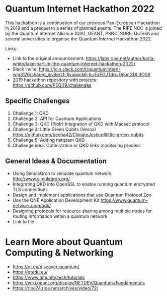 # Quantum Internet Hackathon 2022
This hackathon is a continuation of our previous Pan-European Hackathon in 2019 and a prequel to a series of planned events. The RIPE NCC is joined by the Quantum Internet Alliance (QIA), GÉANT, PSNC, SURF, QuTech and several universities to organise the Quantum Internet Hackathon 2022. 

Links:
* Link to the original announcement: https://labs.ripe.net/author/karla-white/take-part-in-the-quantum-internet-hackathon-2022/
* Slack invite: https://join.slack.com/t/quantumintern-wig3176/shared_invite/zt-1jvupxck6-b~EvFGJTdq~Oj5mGDL3O0A 
* 2019 hackathon repository with projects: https://github.com/PEQI19/challenges 

## Specific Challenges 

1. Challenge 1: QKD
2. Challenge 2: API for Quantum Applications
3. Challenge 3: QKD (Piotr) Integration of QKD with Macsec protocol
4. Challenge 4: Little Green Qubits (Vesna) https://github.com/becha42/ClimateJustice#little-green-qubits 
5. Challenge 5: Adding netqasm QKD 
6. Challenge idea: Optimization or QKD links monitoring process

## General Ideas & Documentation 

* Using SimulaQron to simulate quantum network http://www.simulaqron.org/ 
* Integrating QKD into OpenSSL to enable running quantum encrypted TLS connections
* Design and implement applications that use Quantum Protocol Zoo
* Use the QNE Application Development Kit https://www.quantum-network.com/adk/ 
* Designing protocols for resource sharing among multiple nodes for routing information within a quantum network
* Link to file 

# Learn More about Quantum Computing & Networking 

* https://qt.eu/discover-quantum/
* https://qtedu.eu/
* https://www.qmunity.tech/tutorials
* https://wiki.geant.org/display/NETDEV/Quantum+Fundamentals
* https://ripe74.ripe.net/archives/video/72/ 
